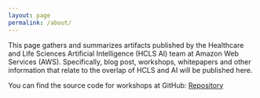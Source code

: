 ```yaml
---
layout: page
permalink: /about/
---
```


This page gathers and summarizes artifacts published by the Healthcare and Life Sciences Artificial Intelligence (HCLS AI) team at Amazon Web Services (AWS). 
Specifically, blog post, workshops, whitepapers and other information that relate to the overlap of HCLS and AI will be published here. 

You can find the source code for workshops at GitHub:
[Repository](https://github.com/aws-samples/aws-healthcare-lifescience-ai-ml-sample-notebooks)

